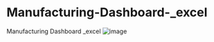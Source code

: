 # Manufacturing-Dashboard-_excel
Manufacturing Dashboard _excel
![image](https://github.com/user-attachments/assets/1c54a315-067f-4cf5-9539-5c812d9ea3a8)
